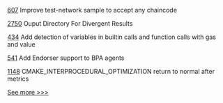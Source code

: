 
[607](https://github.com/hyperledger/fabric-private-chaincode/pull/607) Improve test-network sample to accept any chaincode

[2750](https://github.com/hyperledger/fabric/pull/2750) Ouput Directory For Divergent Results

[434](https://github.com/hyperledger-labs/solang/pull/434) Add detection of variables in builtin calls and function calls with gas and value

[541](https://github.com/hyperledger-labs/business-partner-agent/pull/541) Add Endorser support to BPA agents

[1148](https://github.com/hyperledger/iroha/pull/1148) CMAKE_INTERPROCEDURAL_OPTIMIZATION return to normal after metrics


[See more >>>](https://start-here.hyperledger.org/pull-requests)

